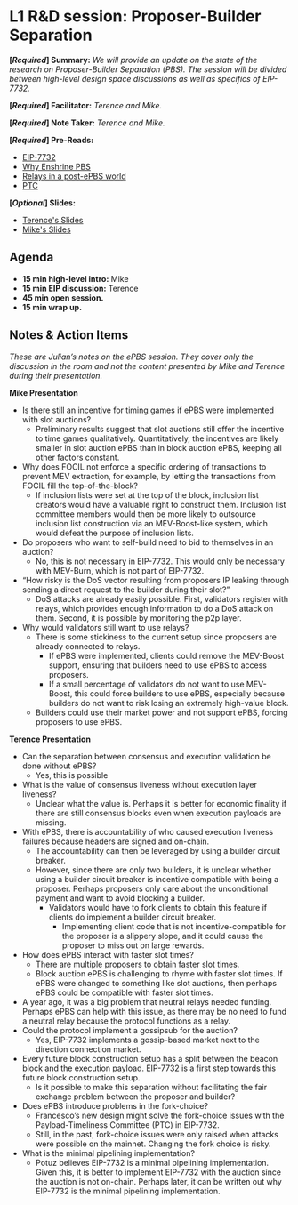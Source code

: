 # L1 R&D session: Proposer-Builder Separation

**[*Required*] Summary:** *We will provide an update on the state of the research on Proposer-Builder Separation (PBS). The session will be divided between high-level design space discussions as well as specifics of EIP-7732.* 

**[*Required*] Facilitator:** *Terence and Mike.*

**[*Required*] Note Taker:** *Terence and Mike.* 

**[*Required*] Pre-Reads:** 
- [EIP-7732](https://eips.ethereum.org/EIPS/eip-7732)
- [Why Enshrine PBS](https://ethresear.ch/t/why-enshrine-proposer-builder-separation-a-viable-path-to-epbs/15710)
- [Relays in a post-ePBS world](https://ethresear.ch/t/relays-in-a-post-epbs-world/16278)
- [PTC](https://ethresear.ch/t/payload-timeliness-committee-ptc-an-epbs-design/16054)

**[*Optional*] Slides:** 
- [Terence's Slides](https://docs.google.com/presentation/d/1XUTsw98hprHSNnpzCkRUgSU9nuQiq5wkpHGon3Nw7wU/edit#slide=id.g31207e378c5_2_86)
- [Mike's Slides](https://github.com/michaelneuder/talks/blob/main/devcon2024/l1rand.pdf)

## Agenda 

- **15 min high-level intro:** Mike
- **15 min EIP discussion:** Terence
- **45 min open session.**
- **15 min wrap up.**

## Notes & Action Items 

_These are Julian’s notes on the ePBS session. They cover only the discussion in the room and not the content presented by Mike and Terence during their presentation._

**Mike Presentation**

- Is there still an incentive for timing games if ePBS were implemented with slot auctions?
    - Preliminary results suggest that slot auctions still offer the incentive to time games qualitatively. Quantitatively, the incentives are likely smaller in slot auction ePBS than in block auction ePBS, keeping all other factors constant.
- Why does FOCIL not enforce a specific ordering of transactions to prevent MEV extraction, for example, by letting the transactions from FOCIL fill the top-of-the-block?
    - If inclusion lists were set at the top of the block, inclusion list creators would have a valuable right to construct them. Inclusion list committee members would then be more likely to outsource inclusion list construction via an MEV-Boost-like system, which would defeat the purpose of inclusion lists.
- Do proposers who want to self-build need to bid to themselves in an auction?
    - No, this is not necessary in EIP-7732. This would only be necessary with MEV-Burn, which is not part of EIP-7732.
- “How risky is the DoS vector resulting from proposers IP leaking through sending a direct request to the builder during their slot?”
    - DoS attacks are already easily possible. First, validators register with relays, which provides enough information to do a DoS attack on them. Second, it is possible by monitoring the p2p layer.
- Why would validators still want to use relays?
    - There is some stickiness to the current setup since proposers are already connected to relays.
        - If ePBS were implemented, clients could remove the MEV-Boost support, ensuring that builders need to use ePBS to access proposers.
        - If a small percentage of validators do not want to use MEV-Boost, this could force builders to use ePBS, especially because builders do not want to risk losing an extremely high-value block.
    - Builders could use their market power and not support ePBS, forcing proposers to use ePBS.

**Terence Presentation**

- Can the separation between consensus and execution validation be done without ePBS?
    - Yes, this is possible
- What is the value of consensus liveness without execution layer liveness?
    - Unclear what the value is. Perhaps it is better for economic finality if there are still consensus blocks even when execution payloads are missing.
- With ePBS, there is accountability of who caused execution liveness failures because headers are signed and on-chain.
    - The accountability can then be leveraged by using a builder circuit breaker.
    - However, since there are only two builders, it is unclear whether using a builder circuit breaker is incentive compatible with being a proposer. Perhaps proposers only care about the unconditional payment and want to avoid blocking a builder.
        - Validators would have to fork clients to obtain this feature if clients do implement a builder circuit breaker.
            - Implementing client code that is not incentive-compatible for the proposer is a slippery slope, and it could cause the proposer to miss out on large rewards.
- How does ePBS interact with faster slot times?
    - There are multiple proposers to obtain faster slot times.
    - Block auction ePBS is challenging to rhyme with faster slot times. If ePBS were changed to something like slot auctions, then perhaps ePBS could be compatible with faster slot times.
- A year ago, it was a big problem that neutral relays needed funding. Perhaps ePBS can help with this issue, as there may be no need to fund a neutral relay because the protocol functions as a relay.
- Could the protocol implement a gossipsub for the auction?
    - Yes, EIP-7732 implements a gossip-based market next to the direction connection market.
- Every future block construction setup has a split between the beacon block and the execution payload. EIP-7732 is a first step towards this future block construction setup.
    - Is it possible to make this separation without facilitating the fair exchange problem between the proposer and builder?
- Does ePBS introduce problems in the fork-choice?
    - Francesco’s new design might solve the fork-choice issues with the Payload-Timeliness Committee (PTC) in EIP-7732.
    - Still, in the past, fork-choice issues were only raised when attacks were possible on the mainnet. Changing the fork choice is risky.
- What is the minimal pipelining implementation?
    - Potuz believes EIP-7732 is a minimal pipelining implementation. Given this, it is better to implement EIP-7732 with the auction since the auction is not on-chain. Perhaps later, it can be written out why EIP-7732 is the minimal pipelining implementation.